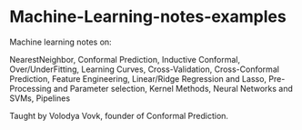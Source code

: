 # Machine-Learning-notes-examples
Machine learning notes on: 

NearestNeighbor, Conformal Prediction, Inductive Conformal, Over/UnderFitting, Learning Curves, Cross-Validation, Cross-Conformal Prediction, Feature Engineering, Linear/Ridge Regression and Lasso, Pre-Processing and Parameter selection, Kernel Methods, Neural Networks and SVMs, Pipelines 

Taught by Volodya Vovk, founder of Conformal Prediction.